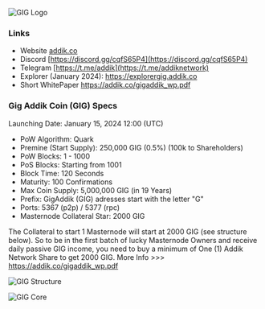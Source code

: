 ![GIG Logo](https://addik.co/gig256.png)

### Links
* Website [addik.co](https://addik.co)
* Discord [https://discord.gg/cqfS65P4](https://discord.gg/cqfS65P4)
* Telegram [https://t.me/addik](https://t.me/addiknetwork)
* Explorer (January 2024): https://explorergig.addik.co
* Short WhitePaper https://addik.co/gigaddik_wp.pdf

### Gig Addik Coin (GIG) Specs

Launching Date: January 15, 2024 12:00 (UTC)

* PoW Algorithm: Quark
* Premine (Start Supply): 250,000 GIG (0.5%) (100k to Shareholders)
* PoW Blocks: 1 - 1000
* PoS Blocks: Starting from 1001
* Block Time: 120 Seconds
* Maturity: 100 Confirmations
* Max Coin Supply: 5,000,000 GIG (in 19 Years)
* Prefix: GigAddik (GIG) adresses start with the letter "G"
* Ports: 5367 (p2p) / 5377 (rpc)
* Masternode Collateral Star: 2000 GIG

The Collateral to start 1 Masternode will start at 2000 GIG (see structure below).
So to be in the first batch of lucky Masternode Owners and receive daily passive GIG income,
you need to buy a minimum of One (1) Addik Network Share to get 2000 GIG.
More Info >>> https://addik.co/gigaddik_wp.pdf

![GIG Structure](https://addik.co/structure.jpg)

![GIG Core](https://addik.co/gigcore2.jpg)